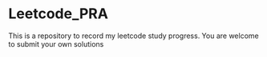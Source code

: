 # Leetcode_PRA

This is a repository to record my leetcode study progress. You are welcome to submit your own solutions
